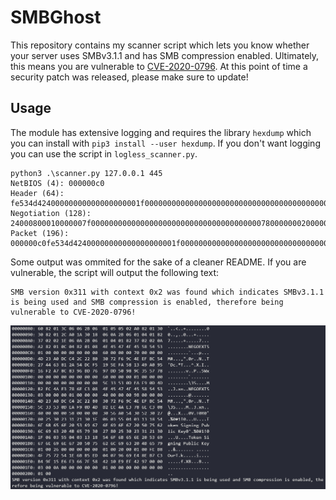 # SMBGhost
This repository contains my scanner script which lets you know whether your server uses SMBv3.1.1 and has SMB compression enabled. Ultimately, this means you are vulnerable to [CVE-2020-0796](https://portal.msrc.microsoft.com/en-US/security-guidance/advisory/CVE-2020-0796). At this point of time a security patch was released, please make sure to update!

## Usage
The module has extensive logging and requires the library `hexdump` which you can install with `pip3 install --user hexdump`. If you don't want logging you can use the script in `logless_scanner.py`.

```
python3 .\scanner.py 127.0.0.1 445
NetBIOS (4): 000000c0
Header (64): fe534d42400000000000000000001f00000000000000000000000000000000000000000000000000000000000000000000000000000000000000000000000000
Negotiation (128): 24000800010000007f000000000000000000000000000000000000007800000002000000020210022202240200030203100311030000000001002600000000000100200001000100000000000000000000000000000000000000000000000000000000000000000003000a000000000001000000010000000100000000000000
Packet (196): 000000c0fe534d42400000000000000000001f0000000000000000000000000000000000000000000000000000000000000000000000000000000000000000000000000024000800010000007f000000000000000000000000000000000000007800000002000000020210022202240200030203100311030000000001002600000000000100200001000100000000000000000000000000000000000000000000000000000000000000000003000a000000000001000000010000000100000000000000
```

Some output was ommited for the sake of a cleaner README. If you are vulnerable, the script will output the following text:

```
SMB version 0x311 with context 0x2 was found which indicates SMBv3.1.1 is being used and SMB compression is enabled, therefore being vulnerable to CVE-2020-0796!
```

![vulnerable](vulnerable.png)
